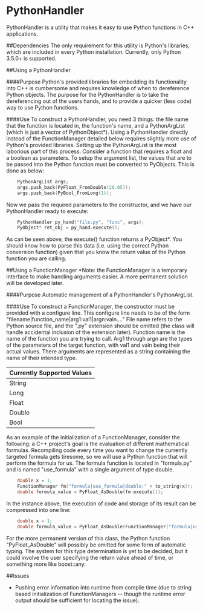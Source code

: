 # PythonHandler

PythonHandler is a utility that makes it easy to use Python functions in C++ applications.


##Dependencies
The only requirement for this utility is Python's libraries, which are included in every Python installation. Currently, only Python 3.5.0+ is supported.

##Using a PythonHandler

####Purpose
Python's provided libraries for embedding its functionality into C++ is cumbersome and requires knowledge of when to dereference Python objects. The purpose for the PythonHandler is to take the dereferencing out of the users hands, and to provide a quicker (less code) way to use Python functions.

####Use
To construct a PythonHandler, you need 3 things: the file name that the function is located in, the function's name, and a PythonArgList (which is just a vector of PythonObject*). Using a PythonHandler directly instead of the FunctionManager detailed below requires slightly more use of Python's provided libraries. Setting up the PythonArgList is the most laborious part of this process.
Consider a function that requires a float and a boolean as parameters. To setup the argument list, the values that are to be passed into the Python function must be converted to PyObjects. This is done as below:
```c++
	PythonArgList args;
	args.push_back(PyFloat_FromDouble(20.05));
	args.push_back(PyBool_FromLong(1));
```
Now we pass the required parameters to the constructor, and we have our PythonHandler ready to execute:
```c++
	PythonHandler py_hand("file.py", "func", args);
	PyObject* ret_obj = py_hand.execute();
```
As can be seen above, the execute() function returns a PyObject*. You should know how to parse this data (i.e. using the correct Python conversion function) given that you know the return value of the Python function you are calling.

##Using a FunctionManager
*Note: the FunctionManager is a temporary interface to make handling arguments easier. A more permanent solution will be developed later.

####Purpose
Automatic management of a PythonHandler's PythonArgList.

####Use
To construct a FunctionManager, the constructor must be provided with a configure line. This configure line needs to be of the form "filename|function_name|arg1:val1|argn:valn...." File name refers to the Python source file, and the ".py" extension should be omitted (the class will handle accidental inclusion of the extension later). Function name is the name of the function you are trying to call. Arg1 through argn are the types of the parameters of the target function, with val1 and valn being their actual values. There arguments are represented as a string containing the name of their intended type.

Currently Supported Values |
-------------------------- |
String	|
Long	|
Float	|
Double	|
Bool	|

As an example of the initialization of a FunctionManager, consider the following: a C++ project's goal is the evaluation of different mathematical formulas. Recompiling code every time you want to change the currently targeted formula gets tiresome, so we will use a Python function that will perform the formula for us. The formula function is located in "formula.py" and is named "use_formula" with a single argument of type double.
```c++
	double x = 1;
	FunctionManager fm("formula|use_formula|double:" + to_string(x));
	double formula_value = PyFloat_AsDouble(fm.execute());
```

In the instance above, the execution of code and storage of its result can be compressed into one line:
```c++
	double x = 1;
	double formula_value = PyFloat_AsDouble(FunctionManager("formula|use_formula|double:" + to_string(x)).execute());
```
For the more permanent version of this class, the Python function "PyFloat_AsDouble" will possibly be omitted for some form of automatic typing. The system for this type determination is yet to be decided, but it could involve the user specifying the return value ahead of time, or something more like boost::any.


##Issues
* Pushing error information into runtime from compile time (due to string based initialization of FunctionManagers -- though the runtime error output should be sufficient for locating the issue).